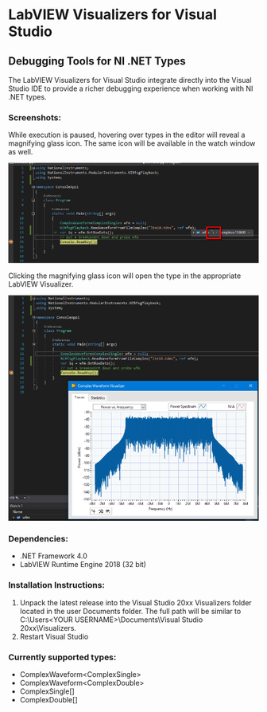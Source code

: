 # LabVIEW Visualizers for Visual Studio
## Debugging Tools for NI .NET Types

The LabVIEW Visualizers for Visual Studio integrate directly into the Visual Studio IDE to provide a richer debugging experience when working with NI .NET types.

### Screenshots:
While execution is paused, hovering over types in the editor will reveal a magnifying glass icon. The same icon will be available in the watch window as well.

![](doc/img/magnifying_glass.png "")

Clicking the magnifying glass icon will open the type in the appropriate LabVIEW Visualizer.

![](doc/img/rfvisualizer.png "")

### Dependencies:
- .NET Framework 4.0
- LabVIEW Runtime Engine 2018 (32 bit)

### Installation Instructions:
1. Unpack the latest release into the Visual Studio 20xx Visualizers folder located in the user Documents folder. The full path will be similar to C:\Users\<YOUR USERNAME>\Documents\Visual Studio 20xx\Visualizers.
2. Restart Visual Studio

### Currently supported types:
- ComplexWaveform\<ComplexSingle\>
- ComplexWaveform\<ComplexDouble\>
- ComplexSingle[]
- ComplexDouble[]
